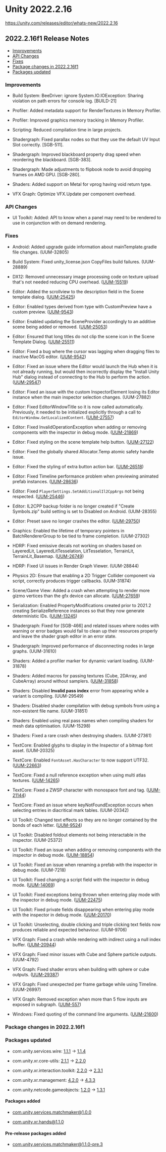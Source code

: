 # Unity 2022.2.16

https://unity.com/releases/editor/whats-new/2022.2.16

## 2022.2.16f1 Release Notes

- [Improvements](#improvements)
- [API Changes](#api-changes)
- [Fixes](#fixes)
- [Package changes in 2022.2.16f1](#package-changes-in-2022216f1)
- [Packages updated](#packages-updated)


### Improvements

*   Build System: BeeDriver: ignore System.IO.IOException: Sharing violation on path errors for console log. \[BUILD-21\]
    
*   Profiler: Added metadata support for RenderTextures in Memory Profiler.
    
*   Profiler: Improved graphics memory tracking in Memory Profiler.
    
*   Scripting: Reduced compilation time in large projects.
    
*   Shadergraph: Fixed parallax nodes so that they use the default UV Input Slot correctly. \[SGB-511\].
    
*   Shadergraph: Improved blackboard property drag speed when reordering the blackboard. \[SGB-383\].
    
*   Shadergraph: Made adjustments to flipbook node to avoid dropping frames on AMD GPU. \[SGB-280\].
    
*   Shaders: Added support on Metal for vprog having void return type.
    
*   VFX Graph: Optimize VFX.Update per component overhead.
    

### API Changes

*   UI Toolkit: Added: API to know when a panel may need to be rendered to use in conjunction with on demand rendering.

### Fixes

*   Android: Added upgrade guide information about mainTemplate.gradle file changes. (UUM-32805)
    
*   Build System: Fixed unity\_license.json CopyFiles build failures. (UUM-28889)
    
*   DX12: Removed unnecessary image processing code on texture upload that's not needed reducing CPU overhead. ([UUM-15519](https://issuetracker.unity3d.com/issues/d3d12-produces-low-fps-when-using-commandbuffer-dot-issueplugincustomtextureupdatev2))
    
*   Editor: Added the scrollview to the description field in the Scene template dialog. ([UUM-25425](https://issuetracker.unity3d.com/issues/scene-template-title-section-with-its-functions-becomes-hidden-when-scroll-is-used))
    
*   Editor: Enabled types derived from type with CustomPreview have a custom preview. ([UUM-9543](https://issuetracker.unity3d.com/issues/custompreview-doesnt-work-when-the-type-is-inherited-from-the-specified-type-in-custompreviews-parameters))
    
*   Editor: Enabled updating the SceneProvider accordingly to an additive scene being added or removed. ([UUM-25053](https://issuetracker.unity3d.com/issues/search-quick-search-window-is-not-showing-objects-in-scenes-when-they-are-loaded-additively-until-a-change-in-the-editor-is-made))
    
*   Editor: Ensured that long titles do not clip the scene icon in the Scene Template Dialog. ([UUM-25511](https://issuetracker.unity3d.com/issues/scene-templates-with-longer-titles-are-displayed-without-the-icons-in-new-scene-window))
    
*   Editor: Fixed a bug where the cursor was lagging when dragging files to inactive MacOS editor. ([UUM-9542](https://issuetracker.unity3d.com/issues/general-cursor-becomes-very-laggy-when-dragging-file-from-finder-to-the-editor-on-macos))
    
*   Editor: Fixed an issue where the Editor would launch the Hub when it is not already running, but would then incorrectly display the "Install Unity Hub" dialog instead of connecting to the Hub to perform the action. ([UUM-29547](https://issuetracker.unity3d.com/issues/hub-cant-be-opened-from-editors-v2022-dot-1-0a6-and-up))
    
*   Editor: Fixed an issue with the custom InspectorElement losing its Editor instance when the main inspector selection changes. (UUM-27882)
    
*   Editor: Fixed EditorWindowTitle so it is now called automatically. Previously, it needed to be initialized explicitly through a call to `EditorWindow.GetLocalizedContent`. ([UUM-27557](https://issuetracker.unity3d.com/issues/editorwindowtitle-attribute-does-not-work-when-applied-to-custom-editorwindow))
    
*   Editor: Fixed InvalidOperationException when adding or removing components with the inspector in debug mode. ([UUM-21869](https://issuetracker.unity3d.com/issues/inspector-invalidoperationexception-is-spammed-when-adding-a-new-component-and-being-in-the-debug-mode))
    
*   Editor: Fixed styling on the scene template help button. ([UUM-27122](https://issuetracker.unity3d.com/issues/help-icons-for-the-scene-template-asset-are-displayed-in-different-backgrounds))
    
*   Editor: Fixed the globally shared Allocator.Temp atomic safety handle issue.
    
*   Editor: Fixed the styling of extra button action bar. ([UUM-26518](https://issuetracker.unity3d.com/issues/search-button-hide-should-be-aligned-accordingly-to-select-and-open))
    
*   Editor: Fixed Timeline performance problem when previewing animated prefab instances. ([UUM-28636](https://issuetracker.unity3d.com/issues/timeline-performance-problem-when-previewing-animated-prefab-instances))
    
*   Editor: Fixed `PlayerSettings.SetAdditionalIl2CppArgs` not being respected. ([UUM-25446](https://issuetracker.unity3d.com/issues/il2cpp-build-argument-doesnt-get-passed-when-exporting-the-project))
    
*   Editor: IL2CPP backup folder is no longer created if "Create Symbols.zip" build setting is set to Disabled on Android. (UUM-28355)
    
*   Editor: Preset save no longer crashes the editor. ([UUM-29750](https://issuetracker.unity3d.com/issues/linux-crash-on-guiview-isvsyncenabled-when-saving-a-preset))
    
*   Graphics: Enabled the lifetime of temporary pointers in BatchRendererGroup to be tied to frame completion. (UUM-27302)
    
*   HDRP: Fixed emissive decals not working on shaders based on LayeredLit, LayeredLitTesselation, LitTesselation, TerrainLit, TerrainLit\_Basemap. ([UUM-26749](https://issuetracker.unity3d.com/issues/hdrp-emissive-decal-doesnt-show-in-terrain-when-the-decal-layer-and-light-layer-are-enabled-in-the-hdrp-asset))
    
*   HDRP: Fixed UI issues in Render Graph Viewer. (UUM-28844)
    
*   Physics 2D: Ensure that enabling a 2D Trigger Collider component via script, correctly produces trigger callbacks. (UUM-31874)
    
*   Scene/Game View: Added a crash when attempting to render more gizmo vertices than the gfx device can allocate. ([UUM-27659](https://issuetracker.unity3d.com/issues/crash-on-emitgizmogeometry-when-creating-a-large-amount-of-gizmos))
    
*   Serialization: Enabled PropertyModifications created prior to 2021.2 creating SerializeReference instances so that they now generate deterministic IDs. ([UUM-13245](https://issuetracker.unity3d.com/issues/serializereference-instance-added-through-propertymodifications-can-cause-non-deterministic-builds))
    
*   Shadergraph: Fixed for \[SGB-466\] and related issues where nodes with warning or error badges would fail to clean up their resources properly and leave the shader graph editor in an error state.
    
*   Shadergraph: Improved performance of disconnecting nodes in large graphs. (UUM-31610)
    
*   Shaders: Added a profiler marker for dynamic variant loading. (UUM-31878)
    
*   Shaders: Added macros for passing textures (Cube, 2DArray, and CubeArray) around without samplers. ([UUM-31858](https://issuetracker.unity3d.com/issues/unity-args-tex2darray-nosampler-doesnt-exist))
    
*   Shaders: Disabled **Invalid pass index** error from appearing while a variant is compiling. (UUM-29549)
    
*   Shaders: Disabled shader compilation with debug symbols from using a non-existent file name. (UUM-31851)
    
*   Shaders: Enabled using real pass names when compiling shaders for mesh data optimisation. (UUM-15298)
    
*   Shaders: Fixed a rare crash when destroying shaders. (UUM-27361)
    
*   TextCore: Enabled glyphs to display in the Inspector of a bitmap font asset. (UUM-20325)
    
*   TextCore: Enabled `FontAsset.HasCharacter` to now support UTF32. ([UUM-22663](https://issuetracker.unity3d.com/issues/tmp-tmp-fontasset-dot-hascharacter-overloads-are-missing-utf32-support))
    
*   TextCore: Fixed a null reference exception when using multi atlas textures. ([UUM-14265](https://issuetracker.unity3d.com/issues/uielements-throw-exceptions-when-there-are-200-and-more-symbols))
    
*   TextCore: Fixed a ZWSP character with monospace font and <mspace> tag. ([UUM-21144](https://issuetracker.unity3d.com/issues/ui-toolkit-textfield-caret-slash-cursor-is-offet-when-at-the-end-of-a-string))
    
*   TextCore: Fixed an issue where keyNotFoundException occurs when selecting entries in diacritical mark tables. (UUM-20342)
    
*   UI Toolkit: Changed text effects so they are no longer contained by the bonds of each letter. ([UUM-9524](https://issuetracker.unity3d.com/issues/ui-builder-label-text-shadow-effect-clips-when-its-blur-radius-and-offset-exceeds-letter-space))
    
*   UI Toolkit: Disabled foldout elements not being interactable in the inspector. (UUM-25372)
    
*   UI Toolkit: Fixed an issue when adding or removing components with the inspector in debug mode. ([UUM-18854](https://issuetracker.unity3d.com/issues/invalidoperationexception-is-spammed-when-adding-a-new-component-while-inspector-is-in-debug-mode))
    
*   UI Toolkit: Fixed an issue when renaming a prefab with the inspector in debug mode. (UUM-7218)
    
*   UI Toolkit: Fixed changing a script field with the inspector in debug mode. ([UUM-14069](https://issuetracker.unity3d.com/issues/cannot-change-scripts-in-inspector-window-when-in-debug-mode))
    
*   UI Toolkit: Fixed exceptions being thrown when entering play mode with the inspector in debug mode. ([UUM-22475](https://issuetracker.unity3d.com/issues/errors-when-entering-playmode-while-the-debug-inspector-is-enabled))
    
*   UI Toolkit: Fixed private fields disappearing when entering play mode with the inspector in debug mode. ([UUM-20170](https://issuetracker.unity3d.com/issues/private-fields-disappear-in-the-inspector-window-when-entering-play-mode-if-the-inspector-window-mode-is-debug))
    
*   UI Toolkit: Unselecting, double clicking and triple clicking text fields now produces reliable and expected behaviour. (UUM-9706)
    
*   VFX Graph: Fixed a crash while rendering with indirect using a null index buffer. ([UUM-20944](https://issuetracker.unity3d.com/issues/vfx-crash-while-assigning-mesh-with-empty-index-buffer))
    
*   VFX Graph: Fixed minor issues with Cube and Sphere particle outputs. (UUM-4792)
    
*   VFX Graph: Fixed shader errors when building with sphere or cube outputs. ([UUM-29387](https://issuetracker.unity3d.com/issues/vfx-graph-having-sphere-or-cube-output-in-the-scene-results-in-shader-errors-snd-build-failure-when-building-player))
    
*   VFX Graph: Fixed unexpected per frame garbage while using Timeline. (UUM-26997)
    
*   VFX Graph: Removed exception when more than 5 flow inputs are exposed in subgraph. ([UUM-557](https://issuetracker.unity3d.com/issues/vfx-graph-index-was-outside-the-bounds-of-the-array-is-thrown-when-connecting-more-than-5-flow-inputs-in-the-subgraph))
    
*   Windows: Fixed quoting of the command line arguments. ([UUM-21600](https://issuetracker.unity3d.com/issues/commandline-receives-different-commands-when-passing-through-system-dot-environment-dot-commandline-method))
    

### Package changes in 2022.2.16f1

### Packages updated

*   com.unity.services.wire: [1.1.1](https://docs.unity3d.com/Packages/com.unity.services.wire@1.1//changelog/CHANGELOG.html) → [1.1.4](https://docs.unity3d.com/Packages/com.unity.services.wire@1.1//changelog/CHANGELOG.html)
    
*   com.unity.xr.core-utils: [2.1.1](https://docs.unity3d.com/Packages/com.unity.xr.core-utils@2.1//changelog/CHANGELOG.html) → [2.2.0](https://docs.unity3d.com/Packages/com.unity.xr.core-utils@2.2//changelog/CHANGELOG.html)
    
*   com.unity.xr.interaction.toolkit: [2.2.0](https://docs.unity3d.com/Packages/com.unity.xr.interaction.toolkit@2.2//changelog/CHANGELOG.html) → [2.3.1](https://docs.unity3d.com/Packages/com.unity.xr.interaction.toolkit@2.3//changelog/CHANGELOG.html)
    
*   com.unity.xr.management: [4.2.0](https://docs.unity3d.com/Packages/com.unity.xr.management@4.2//changelog/CHANGELOG.html) → [4.3.3](https://docs.unity3d.com/Packages/com.unity.xr.management@4.3//changelog/CHANGELOG.html)
    
*   com.unity.netcode.gameobjects: [1.2.0](https://docs.unity3d.com/Packages/com.unity.netcode.gameobjects@1.2//changelog/CHANGELOG.html) → [1.3.1](https://docs.unity3d.com/Packages/com.unity.netcode.gameobjects@1.3//changelog/CHANGELOG.html)
    

#### Packages added

*   [com.unity.services.matchmaker@1.0.0](https://docs.unity3d.com/Packages/com.unity.services.matchmaker@1.0//changelog/CHANGELOG.html)
    
*   [com.unity.xr.hands@1.1.0](https://docs.unity3d.com/Packages/com.unity.xr.hands@1.1//changelog/CHANGELOG.html)
    

#### Pre-release packages added

*   [com.unity.services.matchmaker@1.1.0-pre.3](https://docs.unity3d.com/Packages/com.unity.services.matchmaker@1.1//changelog/CHANGELOG.html)